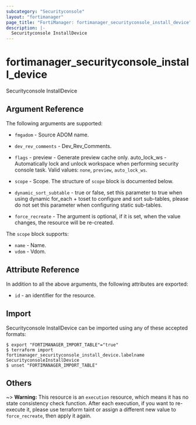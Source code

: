 ```yaml
---
subcategory: "Securityconsole"
layout: "fortimanager"
page_title: "FortiManager: fortimanager_securityconsole_install_device"
description: |-
  Securityconsole InstallDevice
---
```


# fortimanager_securityconsole_install_device
Securityconsole InstallDevice

## Argument Reference


The following arguments are supported:


* `fmgadom` - Source ADOM name.
* `dev_rev_comments` - Dev_Rev_Comments.
* `flags` - preview - Generate preview cache only. auto_lock_ws - Automatically lock and unlock workspace when performing security console task. Valid values: `none`, `preview`, `auto_lock_ws`.

* `scope` - Scope. The structure of `scope` block is documented below.
* `dynamic_sort_subtable` - true or false, set this parameter to true when using dynamic for_each + toset to configure and sort sub-tables, please do not set this parameter when configuring static sub-tables.
* `force_recreate` - The argument is optional, if it is set, when the value changes, the resource will be re-created.

The `scope` block supports:

* `name` - Name.
* `vdom` - Vdom.


## Attribute Reference

In addition to all the above arguments, the following attributes are exported:
* `id` - an identifier for the resource.

## Import

Securityconsole InstallDevice can be imported using any of these accepted formats:
```
$ export "FORTIMANAGER_IMPORT_TABLE"="true"
$ terraform import fortimanager_securityconsole_install_device.labelname SecurityconsoleInstallDevice
$ unset "FORTIMANAGER_IMPORT_TABLE"
```

## Others

~> **Warning:** This resource is an `execution` resource, which means it has no state consistency check function. After each execution, if you want to re-execute it, please use terraform taint or assign a different new value to `force_recreate`, then apply it again.
